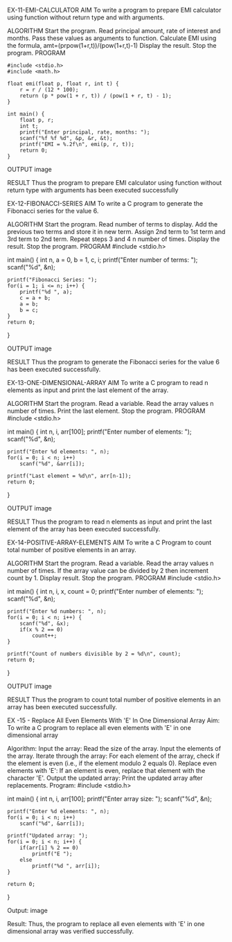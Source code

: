 EX-11-EMI-CALCULATOR
AIM
To write a program to prepare EMI calculator using function without return type and with arguments.

ALGORITHM
Start the program.
Read principal amount, rate of interest and months.
Pass these values as arguments to function.
Calculate EMI using the formula, amt=(prpow(1+r,t))/(pow(1+r,t)-1)
Display the result.
Stop the program.
PROGRAM
```
#include <stdio.h>
#include <math.h>

float emi(float p, float r, int t) {
    r = r / (12 * 100);
    return (p * pow(1 + r, t)) / (pow(1 + r, t) - 1);
}

int main() {
    float p, r;
    int t;
    printf("Enter principal, rate, months: ");
    scanf("%f %f %d", &p, &r, &t);
    printf("EMI = %.2f\n", emi(p, r, t));
    return 0;
}
```

OUTPUT
image

RESULT
Thus the program to prepare EMI calculator using function without return type with arguments has been executed successfully

EX-12-FIBONACCI-SERIES
AIM
To write a C program to generate the Fibonacci series for the value 6.

ALGORITHM
Start the program.
Read number of terms to display.
Add the previous two terms and store it in new term.
Assign 2nd term to 1st term and 3rd term to 2nd term.
Repeat steps 3 and 4 n number of times.
Display the result.
Stop the program.
PROGRAM
#include <stdio.h>

int main() {
    int n, a = 0, b = 1, c, i;
    printf("Enter number of terms: ");
    scanf("%d", &n);

    printf("Fibonacci Series: ");
    for(i = 1; i <= n; i++) {
        printf("%d ", a);
        c = a + b;
        a = b;
        b = c;
    }
    return 0;
}

OUTPUT
image

RESULT
Thus the program to generate the Fibonacci series for the value 6 has been executed successfully.

EX-13-ONE-DIMENSIONAL-ARRAY
AIM
To write a C program to read n elements as input and print the last element of the array.

ALGORITHM
Start the program.
Read a variable.
Read the array values n number of times.
Print the last element.
Stop the program.
PROGRAM
#include <stdio.h>

int main() {
    int n, i, arr[100];
    printf("Enter number of elements: ");
    scanf("%d", &n);

    printf("Enter %d elements: ", n);
    for(i = 0; i < n; i++)
        scanf("%d", &arr[i]);

    printf("Last element = %d\n", arr[n-1]);
    return 0;
}

OUTPUT
image

RESULT
Thus the program to read n elements as input and print the last element of the array has been executed successfully.

EX-14-POSITIVE-ARRAY-ELEMENTS
AIM
To write a C Program to count total number of positive elements in an array.

ALGORITHM
Start the program.
Read a variable.
Read the array values n number of times.
If the array value can be divided by 2 then increment count by 1.
Display result.
Stop the program.
PROGRAM
#include <stdio.h>

int main() {
    int n, i, x, count = 0;
    printf("Enter number of elements: ");
    scanf("%d", &n);

    printf("Enter %d numbers: ", n);
    for(i = 0; i < n; i++) {
        scanf("%d", &x);
        if(x % 2 == 0)
            count++;
    }

    printf("Count of numbers divisible by 2 = %d\n", count);
    return 0;
}

OUTPUT
image

RESULT
Thus the program to count total number of positive elements in an array has been executed successfully.

EX -15 - Replace All Even Elements With 'E' In One Dimensional Array
Aim:
To write a C program to replace all even elements with 'E' in one dimensional array

Algorithm:
Input the array: Read the size of the array. Input the elements of the array.
Iterate through the array: For each element of the array, check if the element is even (i.e., if the element modulo 2 equals 0).
Replace even elements with 'E': If an element is even, replace that element with the character 'E'.
Output the updated array: Print the updated array after replacements.
Program:
#include <stdio.h>

int main() {
    int n, i, arr[100];
    printf("Enter array size: ");
    scanf("%d", &n);

    printf("Enter %d elements: ", n);
    for(i = 0; i < n; i++)
        scanf("%d", &arr[i]);

    printf("Updated array: ");
    for(i = 0; i < n; i++) {
        if(arr[i] % 2 == 0)
            printf("E ");
        else
            printf("%d ", arr[i]);
    }

    return 0;
}

Output:
image

Result:
Thus, the program to replace all even elements with 'E' in one dimensional array was verified successfully.
